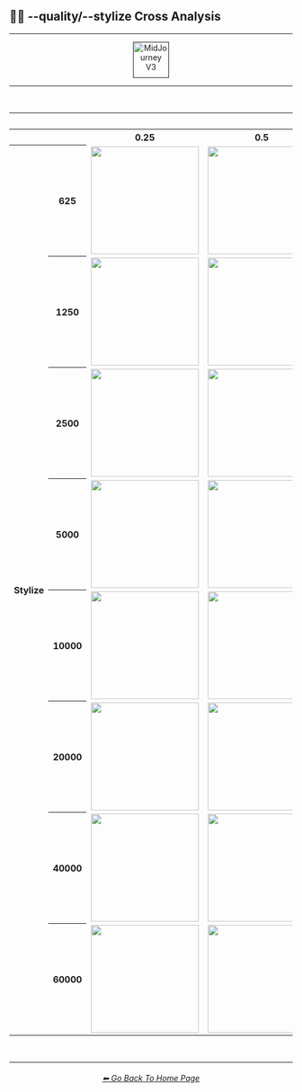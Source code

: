 <h2>🎇💎 --quality/--stylize Cross Analysis</h2>

<hr><!--------------->

<div align="center">

[<img src="/Images/Repo_Parts/Buttons/Version_Buttons/button_version_V3_active_full.webp?raw=true" alt="MidJourney V3" height="64" />]()

</div>

<hr>
<br>

<div align="center">

<table>
    <tr align=center valign=middle>
        <th></th><th></th>
        <th colspan="5">Quality</th>
    </tr>
    <tr align=center valign=middle>
        <th></th><th></th>
        <th>0.25</th>
        <th>0.5</th>
        <th>1</th>
        <th>2</th>
        <th>5</th>
    </tr>
    <tr align=center valign=middle>
        <th rowspan="8">Stylize</th>
        <th>625</th>
        <td><img src="/Images/MJ_V3/Comparison_Page_Images/Quality_Stylize_Cross_Analysis/quality_0.25/sphere_stylize_625.png?raw=true" width="192" /></td>
        <td><img src="/Images/MJ_V3/Comparison_Page_Images/Quality_Stylize_Cross_Analysis/quality_0.5/sphere_stylize_625.png?raw=true" width="192" /></td>
        <td><img src="/Images/MJ_V3/Comparison_Page_Images/Quality_Stylize_Cross_Analysis/quality_1/sphere_stylize_625.png?raw=true" width="192" /></td>
        <td><img src="/Images/MJ_V3/Comparison_Page_Images/Quality_Stylize_Cross_Analysis/quality_2/sphere_stylize_625.png?raw=true" width="192" /></td>
        <td><img src="/Images/MJ_V3/Comparison_Page_Images/Quality_Stylize_Cross_Analysis/quality_5/sphere_stylize_625.png?raw=true" width="192" /></td>
    </tr>
    <tr align=center valign=middle>
        <th>1250</th>
        <td><img src="/Images/MJ_V3/Comparison_Page_Images/Quality_Stylize_Cross_Analysis/quality_0.25/sphere_stylize_1250.png?raw=true" width="192" /></td>
        <td><img src="/Images/MJ_V3/Comparison_Page_Images/Quality_Stylize_Cross_Analysis/quality_0.5/sphere_stylize_1250.png?raw=true" width="192" /></td>
        <td><img src="/Images/MJ_V3/Comparison_Page_Images/Quality_Stylize_Cross_Analysis/quality_1/sphere_stylize_1250.png?raw=true" width="192" /></td>
        <td><img src="/Images/MJ_V3/Comparison_Page_Images/Quality_Stylize_Cross_Analysis/quality_2/sphere_stylize_1250.png?raw=true" width="192" /></td>
        <td><img src="/Images/MJ_V3/Comparison_Page_Images/Quality_Stylize_Cross_Analysis/quality_5/sphere_stylize_1250.png?raw=true" width="192" /></td>
    </tr>
    <tr align=center valign=middle>
        <th>2500</th>
        <td><img src="/Images/MJ_V3/Comparison_Page_Images/Quality_Stylize_Cross_Analysis/quality_0.25/sphere_stylize_2500.png?raw=true" width="192" /></td>
        <td><img src="/Images/MJ_V3/Comparison_Page_Images/Quality_Stylize_Cross_Analysis/quality_0.5/sphere_stylize_2500.png?raw=true" width="192" /></td>
        <td><img src="/Images/MJ_V3/Comparison_Page_Images/Quality_Stylize_Cross_Analysis/quality_1/sphere_stylize_2500.png?raw=true" width="192" /></td>
        <td><img src="/Images/MJ_V3/Comparison_Page_Images/Quality_Stylize_Cross_Analysis/quality_2/sphere_stylize_2500.png?raw=true" width="192" /></td>
        <td><img src="/Images/MJ_V3/Comparison_Page_Images/Quality_Stylize_Cross_Analysis/quality_5/sphere_stylize_2500.png?raw=true" width="192" /></td>
    </tr>
    <tr align=center valign=middle>
        <th>5000</th>
        <td><img src="/Images/MJ_V3/Comparison_Page_Images/Quality_Stylize_Cross_Analysis/quality_0.25/sphere_stylize_5000.png?raw=true" width="192" /></td>
        <td><img src="/Images/MJ_V3/Comparison_Page_Images/Quality_Stylize_Cross_Analysis/quality_0.5/sphere_stylize_5000.png?raw=true" width="192" /></td>
        <td><img src="/Images/MJ_V3/Comparison_Page_Images/Quality_Stylize_Cross_Analysis/quality_1/sphere_stylize_5000.png?raw=true" width="192" /></td>
        <td><img src="/Images/MJ_V3/Comparison_Page_Images/Quality_Stylize_Cross_Analysis/quality_2/sphere_stylize_5000.png?raw=true" width="192" /></td>
        <td><img src="/Images/MJ_V3/Comparison_Page_Images/Quality_Stylize_Cross_Analysis/quality_5/sphere_stylize_5000.png?raw=true" width="192" /></td>
    </tr>
    <tr align=center valign=middle>
        <th>10000</th>
        <td><img src="/Images/MJ_V3/Comparison_Page_Images/Quality_Stylize_Cross_Analysis/quality_0.25/sphere_stylize_10000.png?raw=true" width="192" /></td>
        <td><img src="/Images/MJ_V3/Comparison_Page_Images/Quality_Stylize_Cross_Analysis/quality_0.5/sphere_stylize_10000.png?raw=true" width="192" /></td>
        <td><img src="/Images/MJ_V3/Comparison_Page_Images/Quality_Stylize_Cross_Analysis/quality_1/sphere_stylize_10000.png?raw=true" width="192" /></td>
        <td><img src="/Images/MJ_V3/Comparison_Page_Images/Quality_Stylize_Cross_Analysis/quality_2/sphere_stylize_10000.png?raw=true" width="192" /></td>
        <td><img src="/Images/MJ_V3/Comparison_Page_Images/Quality_Stylize_Cross_Analysis/quality_5/sphere_stylize_10000.png?raw=true" width="192" /></td>
    </tr>
    <tr align=center valign=middle>
        <th>20000</th>
        <td><img src="/Images/MJ_V3/Comparison_Page_Images/Quality_Stylize_Cross_Analysis/quality_0.25/sphere_stylize_20000.png?raw=true" width="192" /></td>
        <td><img src="/Images/MJ_V3/Comparison_Page_Images/Quality_Stylize_Cross_Analysis/quality_0.5/sphere_stylize_20000.png?raw=true" width="192" /></td>
        <td><img src="/Images/MJ_V3/Comparison_Page_Images/Quality_Stylize_Cross_Analysis/quality_1/sphere_stylize_20000.png?raw=true" width="192" /></td>
        <td><img src="/Images/MJ_V3/Comparison_Page_Images/Quality_Stylize_Cross_Analysis/quality_2/sphere_stylize_20000.png?raw=true" width="192" /></td>
        <td><img src="/Images/MJ_V3/Comparison_Page_Images/Quality_Stylize_Cross_Analysis/quality_5/sphere_stylize_20000.png?raw=true" width="192" /></td>
    </tr>
    <tr align=center valign=middle>
        <th>40000</th>
        <td><img src="/Images/MJ_V3/Comparison_Page_Images/Quality_Stylize_Cross_Analysis/quality_0.25/sphere_stylize_40000.png?raw=true" width="192" /></td>
        <td><img src="/Images/MJ_V3/Comparison_Page_Images/Quality_Stylize_Cross_Analysis/quality_0.5/sphere_stylize_40000.png?raw=true" width="192" /></td>
        <td><img src="/Images/MJ_V3/Comparison_Page_Images/Quality_Stylize_Cross_Analysis/quality_1/sphere_stylize_40000.png?raw=true" width="192" /></td>
        <td><img src="/Images/MJ_V3/Comparison_Page_Images/Quality_Stylize_Cross_Analysis/quality_2/sphere_stylize_40000.png?raw=true" width="192" /></td>
        <td><img src="/Images/MJ_V3/Comparison_Page_Images/Quality_Stylize_Cross_Analysis/quality_5/sphere_stylize_40000.png?raw=true" width="192" /></td>
    </tr>
    <tr align=center valign=middle>
        <th>60000</th>
        <td><img src="/Images/MJ_V3/Comparison_Page_Images/Quality_Stylize_Cross_Analysis/quality_0.25/sphere_stylize_60000.png?raw=true" width="192" /></td>
        <td><img src="/Images/MJ_V3/Comparison_Page_Images/Quality_Stylize_Cross_Analysis/quality_0.5/sphere_stylize_60000.png?raw=true" width="192" /></td>
        <td><img src="/Images/MJ_V3/Comparison_Page_Images/Quality_Stylize_Cross_Analysis/quality_1/sphere_stylize_60000.png?raw=true" width="192" /></td>
        <td><img src="/Images/MJ_V3/Comparison_Page_Images/Quality_Stylize_Cross_Analysis/quality_2/sphere_stylize_60000.png?raw=true" width="192" /></td>
        <td><img src="/Images/MJ_V3/Comparison_Page_Images/Quality_Stylize_Cross_Analysis/quality_5/sphere_stylize_60000.png?raw=true" width="192" /></td>
    </tr>
</table>

</div>

<br>

<hr><!--------------->
<div align="center">
<h6><a href="https://github.com/willwulfken/MidJourney-Styles-and-Keywords-Reference/blob/main/README.md">⬅ Go Back To Home Page</a></h6>
</div>